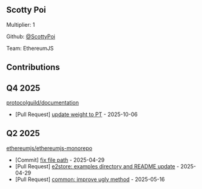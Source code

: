 
## Scotty Poi
Multiplier: 1

Github: [@ScottyPoi](https://github.com/ScottyPoi)

Team: EthereumJS

## Contributions

## Q4 2025


[protocolguild/documentation](https://github.com/protocolguild/documentation)
* [Pull Request] [update weight to PT](https://github.com/protocolguild/documentation/pull/431) - 2025-10-06
## Q2 2025

[ethereumjs/ethereumjs-monorepo](https://github.com/ethereumjs/ethereumjs-monorepo)
* [Commit] [fix file path](https://github.com/ethereumjs/ethereumjs-monorepo/commit/a7542fab771ce4d1344a2d84067fc0b5a1680d4b) - 2025-04-29
* [Pull Request] [e2store: examples directory and README update](https://github.com/ethereumjs/ethereumjs-monorepo/pull/4042) - 2025-04-29
* [Pull Request] [common: improve ugly method](https://github.com/ethereumjs/ethereumjs-monorepo/pull/4080) - 2025-05-16
